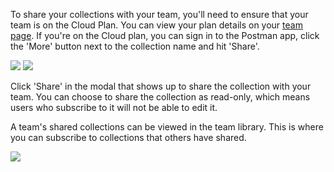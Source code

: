 To share your collections with your team, you'll need to ensure that your team is on the Cloud Plan. You can view your plan details on your [team page][0]. If you're on the Cloud plan, you can sign in to the Postman app, click the 'More' button next to the collection name and hit 'Share'.

[![](https://www.getpostman.com/img/v1/docs/thumbs/share-menu-option.png)][1]
[![](https://www.getpostman.com/img/v1/docs/thumbs/share-modal.png)][2]

Click 'Share' in the modal that shows up to share the collection with your team. You can choose to share the collection as read-only, which means users who subscribe to it will not be able to edit it.

A team's shared collections can be viewed in the team library. This is where you can subscribe to collections that others have shared.

[![](https://www.getpostman.com/img/v1/docs/sharing_1.png)
][3]


[0]: https://www.getpostman.com/envSubst(process.env.APP_HOST)/dashboard/team-plans
[1]: https://www.getpostman.com/img/v1/docs/source/share-menu-option.png
[2]: https://www.getpostman.com/img/v1/docs/source/share-modal.png
[3]: https://www.getpostman.com/img/v1/docs/sharing_1.png